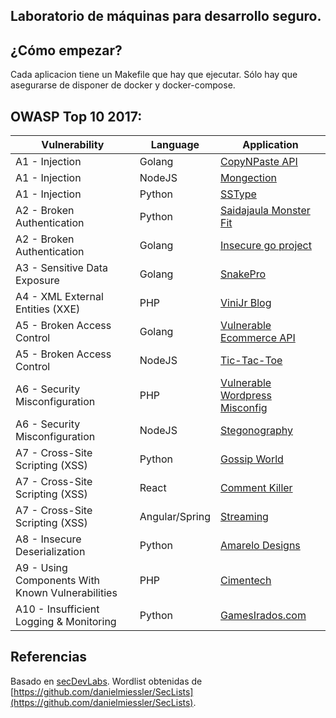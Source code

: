 ## Laboratorio de máquinas para desarrollo seguro.

## ¿Cómo empezar?
Cada aplicacion tiene un Makefile que hay que ejecutar. Sólo hay que asegurarse de disponer de docker y docker-compose.

## OWASP Top 10 2017:

| Vulnerability | Language | Application |
| --- | --- | --- |
| A1 - Injection | Golang | [CopyNPaste API](owasp-top10-2017/a1/copy-n-paste) |
| A1 - Injection | NodeJS | [Mongection](owasp-top10-2017/a1/mongection) |
| A1 - Injection | Python | [SSType](owasp-top10-2017/a1/sstype) |
| A2 - Broken Authentication | Python | [Saidajaula Monster Fit](owasp-top10-2017/a2/saidajaula-monster) |
| A2 - Broken Authentication | Golang | [Insecure go project](owasp-top10-2017/a2/insecure-go-project) |
| A3 - Sensitive Data Exposure | Golang | [SnakePro](owasp-top10-2017/a3/snake-pro)|
| A4 - XML External Entities (XXE) | PHP | [ViniJr Blog](owasp-top10-2017/a4/vinijr-blog) |
| A5 - Broken Access Control | Golang | [Vulnerable Ecommerce API](owasp-top10-2017/a5/ecommerce-api) |
| A5 - Broken Access Control | NodeJS | [Tic-Tac-Toe](owasp-top10-2017/a5/tictactoe) |
| A6 - Security Misconfiguration | PHP | [Vulnerable Wordpress Misconfig](owasp-top10-2017/a6/misconfig-wordpress) |
| A6 - Security Misconfiguration | NodeJS | [Stegonography](owasp-top10-2017/a6/stegonography) |
| A7 - Cross-Site Scripting (XSS) | Python | [Gossip World](owasp-top10-2017/a7/gossip-world) |
| A7 - Cross-Site Scripting (XSS) | React | [Comment Killer](owasp-top10-2017/a7/comment-killer) |
| A7 - Cross-Site Scripting (XSS) | Angular/Spring | [Streaming](owasp-top10-2017/a7/streaming) |
| A8 - Insecure Deserialization | Python | [Amarelo Designs](owasp-top10-2017/a8/amarelo-designs) |
| A9 - Using Components With Known Vulnerabilities | PHP | [Cimentech](owasp-top10-2017/a9/cimentech) |
| A10 - Insufficient Logging & Monitoring | Python | [GamesIrados.com](owasp-top10-2017/a10/games-irados) |


## Referencias
Basado en [secDevLabs](https://github.com/globocom/secDevLabs).
Wordlist obtenidas de [https://github.com/danielmiessler/SecLists](https://github.com/danielmiessler/SecLists).
